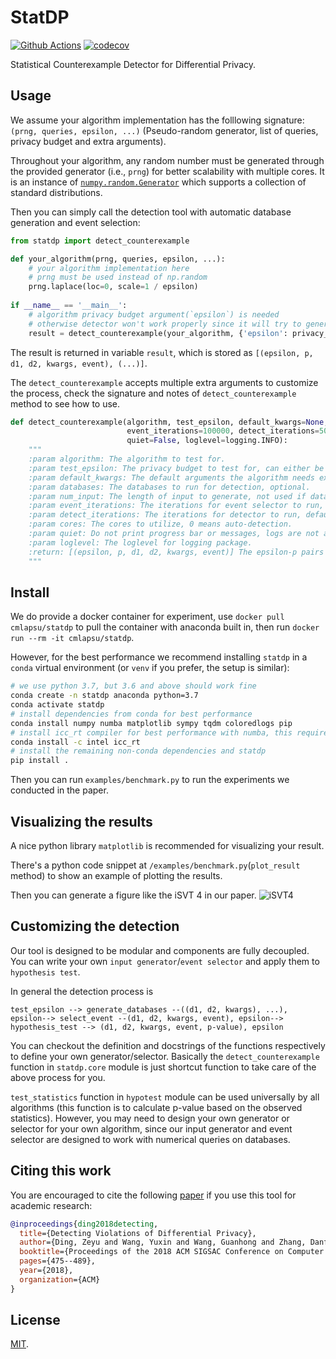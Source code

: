 # StatDP 
[![Github Actions](https://github.com/yxwangcs/statdp/workflows/build/badge.svg)](https://github.com/yxwangcs/statdp/actions?workflow=build) [![codecov](https://codecov.io/gh/yxwangcs/statdp/branch/master/graph/badge.svg)](https://codecov.io/gh/yxwangcs/statdp)

Statistical Counterexample Detector for Differential Privacy.

## Usage
We assume your algorithm implementation has the folllowing signature: `(prng, queries, epsilon, ...)` (Pseudo-random generator, list of queries, privacy budget and extra arguments).

Throughout your algorithm, any random number must be generated through the provided generator (i.e., `prng`) for better scalability with multiple cores. It is an instance of [`numpy.random.Generator`](https://numpy.org/doc/stable/reference/random/generator.html]) which supports a collection of standard distributions.

Then you can simply call the detection tool with automatic database generation and event selection:
```python
from statdp import detect_counterexample

def your_algorithm(prng, queries, epsilon, ...):
    # your algorithm implementation here
    # prng must be used instead of np.random
    prng.laplace(loc=0, scale=1 / epsilon)
 
if __name__ == '__main__':
    # algorithm privacy budget argument(`epsilon`) is needed
    # otherwise detector won't work properly since it will try to generate a privacy budget
    result = detect_counterexample(your_algorithm, {'epsilon': privacy_budget}, test_epsilon)
```

The result is returned in variable `result`, which is stored as `[(epsilon, p, d1, d2, kwargs, event), (...)]`. 

The `detect_counterexample` accepts multiple extra arguments to customize the process, check the signature and notes of `detect_counterexample` method to see how to use.

```python
def detect_counterexample(algorithm, test_epsilon, default_kwargs=None, databases=None, num_input=(5, 10),
                          event_iterations=100000, detect_iterations=500000, cores=0,
                          quiet=False, loglevel=logging.INFO):
    """
    :param algorithm: The algorithm to test for.
    :param test_epsilon: The privacy budget to test for, can either be a number or a tuple/list.
    :param default_kwargs: The default arguments the algorithm needs except the first Queries argument.
    :param databases: The databases to run for detection, optional.
    :param num_input: The length of input to generate, not used if database param is specified.
    :param event_iterations: The iterations for event selector to run, default is 100000.
    :param detect_iterations: The iterations for detector to run, default is 500000.
    :param cores: The cores to utilize, 0 means auto-detection.
    :param quiet: Do not print progress bar or messages, logs are not affected, default is False.
    :param loglevel: The loglevel for logging package.
    :return: [(epsilon, p, d1, d2, kwargs, event)] The epsilon-p pairs along with databases/arguments/selected event.
    """
```

## Install
We do provide a docker container for experiment, use `docker pull cmlapsu/statdp` to pull the container with anaconda built in, then run `docker run --rm -it cmlapsu/statdp`. 

However, for the best performance we recommend installing `statdp` in a `conda` virtual environment (or `venv` if you prefer, the setup is similar):

```bash
# we use python 3.7, but 3.6 and above should work fine
conda create -n statdp anaconda python=3.7
conda activate statdp
# install dependencies from conda for best performance
conda install numpy numba matplotlib sympy tqdm coloredlogs pip
# install icc_rt compiler for best performance with numba, this requires using intel's channel
conda install -c intel icc_rt
# install the remaining non-conda dependencies and statdp 
pip install .
```
Then you can run `examples/benchmark.py` to run the experiments we conducted in the paper.


## Visualizing the results
A nice python library `matplotlib` is recommended for visualizing your result. 

There's a python code snippet at `/examples/benchmark.py`(`plot_result` method) to show an example of plotting the results.

Then you can generate a figure like the iSVT 4 in our paper.
![iSVT4](https://raw.githubusercontent.com/yxwangcs/StatDP/master/examples/iSVT4.svg?sanitize=true)

## Customizing the detection
Our tool is designed to be modular and components are fully decoupled. You can write your own `input generator`/`event selector` and apply them to `hypothesis test`.

In general the detection process is 

`test_epsilon --> generate_databases --((d1, d2, kwargs), ...), epsilon--> select_event --(d1, d2, kwargs, event), epsilon--> hypothesis_test --> (d1, d2, kwargs, event, p-value), epsilon`
 
You can checkout the definition and docstrings of the functions respectively to define your own generator/selector. Basically the `detect_counterexample` function in `statdp.core` module is just shortcut function to take care of the above process for you.

`test_statistics` function in `hypotest` module can be used universally by all algorithms (this function is to calculate p-value based on the observed statistics). However, you may need to design your own generator or selector for your own algorithm, since our input generator and event selector are designed to work with numerical queries on databases.

## Citing this work

You are encouraged to cite the following [paper](https://arxiv.org/pdf/1805.10277.pdf) if you use this tool for academic research:

```bibtex
@inproceedings{ding2018detecting,
  title={Detecting Violations of Differential Privacy},
  author={Ding, Zeyu and Wang, Yuxin and Wang, Guanhong and Zhang, Danfeng and Kifer, Daniel},
  booktitle={Proceedings of the 2018 ACM SIGSAC Conference on Computer and Communications Security},
  pages={475--489},
  year={2018},
  organization={ACM}
}
```

## License
[MIT](https://github.com/yxwangcs/statdp/blob/master/LICENSE).
